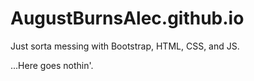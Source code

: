 # AugustBurnsAlec.github.io
Just sorta messing with Bootstrap, HTML, CSS, and JS.


...Here goes nothin'.

